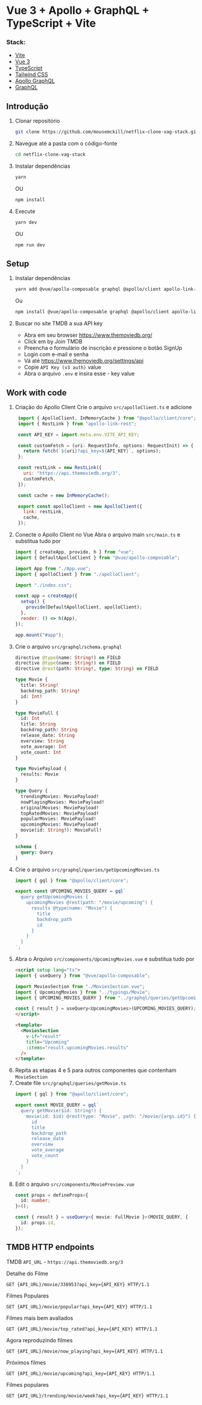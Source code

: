 # Vue 3 + Apollo + GraphQL + TypeScript + Vite

### Stack:
- [Vite](https://vitejs.dev/)
- [Vue 3](https://vuejs.org/)
- [TypeScript](https://www.typescriptlang.org/)
- [Tailwind CSS](https://tailwindcss.com/)
- [Apollo GraphQL](https://www.apollographql.com/)
- [GraphQL](https://graphql.org/)

## Introdução
1. Clonar repositório
   ```bash
   git clone https://github.com/mousemckill/netflix-clone-vag-stack.git
   ```
2. Navegue até a pasta com o código-fonte
   ```bash
   cd netflix-clone-vag-stack
   ```
3. Instalar dependências
   ```bash
   yarn
   ```
   OU

   ```bash
   npm install
   ```
4. Execute
   ```bash
   yarn dev
   ```
   OU

   ```bash
   npm run dev
   ```

## Setup
1. Instalar dependências
   ```bash
   yarn add @vue/apollo-composable graphql @apollo/client apollo-link-rest
   ```
   Ou

   ```bash
   npm install @vue/apollo-composable graphql @apollo/client apollo-link-rest
   ```

2. Buscar no site TMDB a sua API key
   - Abra em seu browser https://www.themoviedb.org/
   - Click em by Join TMDB
   - Preencha o formulário de inscrição e pressione o botão SignUp
   - Login com e-mail e senha
   - Vá até https://www.themoviedb.org/settings/api
   - Copie `API Key (v3 auth)` value
   - Abra o arquivo `.env` e insira esse - key value

## Work with code
1. Criação do Apollo Client
   Crie o arquivo `src/apolloClient.ts` e adicione
   ```javascript
    import { ApolloClient, InMemoryCache } from "@apollo/client/core";
    import { RestLink } from "apollo-link-rest";

    const API_KEY = import.meta.env.VITE_API_KEY;

    const customFetch = (uri: RequestInfo, options: RequestInit) => {
      return fetch(`${uri}?api_key=${API_KEY}`, options);
    };

    const restLink = new RestLink({
      uri: "https://api.themoviedb.org/3",
      customFetch,
    });

    const cache = new InMemoryCache();

    export const apolloClient = new ApolloClient({
      link: restLink,
      cache,
    });
   ```
2. Conecte o Apollo Client no Vue 
   Abra o arquivo main `src/main.ts` e substitua tudo por
    ```javascript
    import { createApp, provide, h } from "vue";
    import { DefaultApolloClient } from "@vue/apollo-composable";

    import App from "./App.vue";
    import { apolloClient } from "./apolloClient";

    import "./index.css";

    const app = createApp({
      setup() {
        provide(DefaultApolloClient, apolloClient);
      },
      render: () => h(App),
    });

    app.mount("#app");
    ```
3. Crie o arquivo `src/graphql/schema.graphql`
    ```graphql
    directive @type(name: String!) on FIELD
    directive @type(name: String!) on FIELD
    directive @rest(path: String!, type: String) on FIELD

    type Movie {
      title: String!
      backdrop_path: String!
      id: Int!
    }

    type MovieFull {
      id: Int
      title: String
      backdrop_path: String
      release_date: String
      overview: String
      vote_average: Int
      vote_count: Int
    }

    type MoviePayload {
      results: Movie
    }

    type Query {
      trendingMovies: MoviePayload!
      nowPlayingMovies: MoviePayload!
      originalMovies: MoviePayload!
      topRatedMovies: MoviePayload!
      popularMovies: MoviePayload!
      upcomingMovies: MoviePayload!
      movie(id: String!): MovieFull!
    }

    schema {
      query: Query
    }
    ```
4.  Crie o arquivo `src/graphql/queries/getUpcomingMovies.ts`
    ```typescript
    import { gql } from "@apollo/client/core";

    export const UPCOMING_MOVIES_QUERY = gql`
      query getUpcomingMovies {
        upcomingMovies @rest(path: "/movie/upcoming") {
          results @type(name: "Movie") {
            title
            backdrop_path
            id
          }
        }
      }
    `;

    ```
5.  Abra o Arquivo `src/components/UpcomingMovies.vue` e substitua tudo por
    ```html
    <script setup lang="ts">
    import { useQuery } from "@vue/apollo-composable";

    import MoviesSection from "./MoviesSection.vue";
    import { UpcomingMovies } from "../typings/Movie";
    import { UPCOMING_MOVIES_QUERY } from "../graphql/queries/getUpcomingMovies";

    const { result } = useQuery<UpcomingMovies>(UPCOMING_MOVIES_QUERY);
    </script>

    <template>
      <MoviesSection
        v-if="result"
        title="Upcoming"
        :items="result.upcomingMovies.results"
      />
    </template>
    ```
6.  Repita as etapas 4 e 5 para outros componentes que contenham `MovieSection` 
7.  Create file `src/graphql/queries/getMovie.ts`
    ```TypeScript
    import { gql } from "@apollo/client/core";

    export const MOVIE_QUERY = gql`
      query getMovie($id: String!) {
        movie(id: $id) @rest(type: "Movie", path: "/movie/{args.id}") {
          id
          title
          backdrop_path
          release_date
          overview
          vote_average
          vote_count
        }
      }
    `;
    ```
8. Edit o arquivo `src/components/MoviePreview.vue`
    ```typescript
    const props = defineProps<{
      id: number;
    }>();

    const { result } = useQuery<{ movie: FullMovie }>(MOVIE_QUERY, {
      id: props.id,
    });
    ```

## TMDB HTTP endpoints
TMDB `API_URL` - `https://api.themoviedb.org/3` 

Detalhe do Filme
```http
GET {API_URL}/movie/338953?api_key={API_KEY} HTTP/1.1
```
Filmes Populares
```http
GET {API_URL}/movie/popular?api_key={API_KEY} HTTP/1.1
```
Filmes mais bem avaliados
```http
GET {API_URL}/movie/top_rated?api_key={API_KEY} HTTP/1.1
```
Agora reproduzindo filmes
```http
GET {API_URL}/movie/now_playing?api_key={API_KEY} HTTP/1.1
```
Próximos filmes
```http
GET {API_URL}/movie/upcoming?api_key={API_KEY} HTTP/1.1
```
Filmes populares
```http
GET {API_URL}/trending/movie/week?api_key={API_KEY} HTTP/1.1
```
